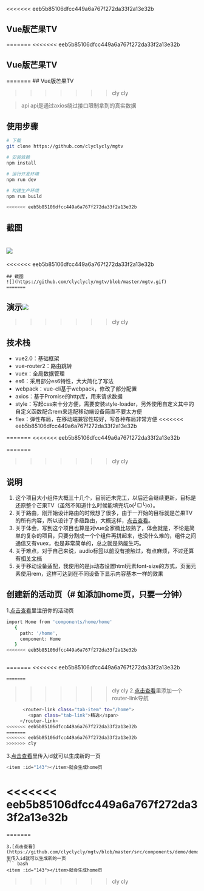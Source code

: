 <<<<<<< eeb5b85106dfcc449a6a767f272da33f2a13e32b
## Vue版芒果TV
=======
<<<<<<< eeb5b85106dfcc449a6a767f272da33f2a13e32b
## Vue版芒果TV
=======
﻿## Vue版芒果TV
>>>>>>> cly
>>>>>>> cly

> api api是通过axios绕过接口限制拿到的真实数据

## 使用步骤

``` bash
# 下载
git clone https://github.com/clyclycly/mgtv

# 安装依赖
npm install

# 运行开发环境
npm run dev

# 构建生产环境
npm run build

<<<<<<< eeb5b85106dfcc449a6a767f272da33f2a13e32b
``` 
## 截图
![](https://github.com/clyclycly/mgtv/blob/master/mgtv.gif)
=======
<<<<<<< eeb5b85106dfcc449a6a767f272da33f2a13e32b
``` 
## 截图
![](https://github.com/clyclycly/mgtv/blob/master/mgtv.gif)
=======
```
## 演示![](https://github.com/clyclycly/mgtv/blob/master/mgtv.gif)
>>>>>>> cly
>>>>>>> cly

## 技术栈
 + vue2.0：基础框架
 + vue-router2：路由跳转
 + vuex：全局数据管理
 + es6：采用部分es6特性，大大简化了写法
 + webpack：vue-cli基于webpack，修改了部分配置
 + axios：基于Promise的http库，用来请求数据
 + style：写起css来十分方便，需要安装style-loader，另外使用自定义其中的自定义函数配合rem来适配移动端设备简直不要太方便
 + flex：弹性布局，在移动端兼容性较好，写各种布局非常方便
<<<<<<< eeb5b85106dfcc449a6a767f272da33f2a13e32b
 
=======
<<<<<<< eeb5b85106dfcc449a6a767f272da33f2a13e32b
 
=======

>>>>>>> cly
>>>>>>> cly
 ## 说明
1. 这个项目大小组件大概三十几个，目前还未完工，以后还会继续更新，目标是还原整个芒果TV（虽然不知道什么时候能填完坑o(╯□╰)o）。
2. 关于路由，刚开始设计路由的时候想了很多，由于一开始的目标就是芒果TV的所有内容，所以设计了多级路由，大概这样，[点击查看](https://github.com/clyclycly/mgtv/blob/master/src/router/index.js)。
3. 关于体会，写到这个项目也算是对vue全家桶比较熟了，体会就是，不论是简单的复杂的项目，只要分割成一个个组件再拼起来，也没什么难的，组件之间通信又有vuex，也是非常简单的，总之就是熟能生巧。
4. 关于难点，对于自己来说，audio标签以前没有接触过，有点麻烦，不过还算有[相关文档](http://caibaojian.com/html5-audio.html)
5. 关于移动设备适配，我使用的是js动态设置html元素font-size的方式，页面元素使用rem，这样可达到在不同设备下显示内容基本一样的效果

## 创建新的活动页（# 如添加home页，只要一分钟）
1.[点击查看](https://github.com/clyclycly/mgtv/blob/master/src/router/index.js)里注册你的活动页
``` bash
import Home from 'components/home/home'
   {
     path: '/home',
     component: Home
   }
<<<<<<< eeb5b85106dfcc449a6a767f272da33f2a13e32b
   
``` 
=======
<<<<<<< eeb5b85106dfcc449a6a767f272da33f2a13e32b
   
``` 
=======

```
>>>>>>> cly
>>>>>>> cly
2.[点击查看](https://github.com/clyclycly/mgtv/blob/master/src/components/mg-tab/mg-tab.vue)里添加一个router-link导航
``` bash
      <router-link class="tab-item" to="/home">
        <span class="tab-link">精选</span>
     </router-link>
<<<<<<< eeb5b85106dfcc449a6a767f272da33f2a13e32b
=======
<<<<<<< eeb5b85106dfcc449a6a767f272da33f2a13e32b
>>>>>>> cly
``` 
3.[点击查看](https://github.com/clyclycly/mgtv/blob/master/src/components/demo/demo.vue)里传入id就可以生成新的一页
``` bash
<item :id="143"></item>就会生成home页
``` 

<<<<<<< eeb5b85106dfcc449a6a767f272da33f2a13e32b
=======
=======
```
3.[点击查看](https://github.com/clyclycly/mgtv/blob/master/src/components/demo/demo.vue)里传入id就可以生成新的一页
``` bash
<item :id="143"></item>就会生成home页
```
>>>>>>> cly
>>>>>>> cly
